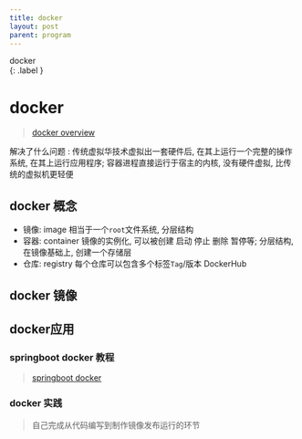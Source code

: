 ```yaml
---
title: docker
layout: post
parent: program
---
```


docker  
{: .label }  

# docker

> [docker overview](https://docs.docker.com/get-started/overview/)  

解决了什么问题 : 传统虚拟华技术虚拟出一套硬件后, 在其上运行一个完整的操作系统, 在其上运行应用程序; 容器进程直接运行于宿主的内核, 没有硬件虚拟, 比传统的虚拟机更轻便  

## docker 概念

- 镜像: image 相当于一个`root`文件系统, 分层结构
- 容器: container 镜像的实例化, 可以被创建 启动 停止 删除 暂停等; 分层结构, 在镜像基础上, 创建一个存储层  
- 仓库: registry 每个仓库可以包含多个标签`Tag`/版本 DockerHub  

## docker 镜像



## docker应用

### springboot docker 教程 

> [springboot docker](https://spring.io/guides/topicals/spring-boot-docker/)

### docker 实践

> 自己完成从代码编写到制作镜像发布运行的环节  




